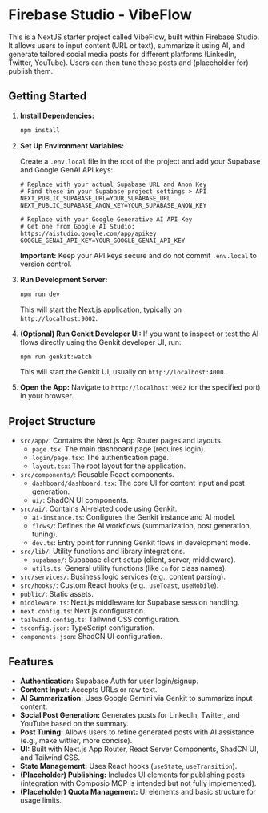 # Firebase Studio - VibeFlow

This is a NextJS starter project called VibeFlow, built within Firebase Studio. It allows users to input content (URL or text), summarize it using AI, and generate tailored social media posts for different platforms (LinkedIn, Twitter, YouTube). Users can then tune these posts and (placeholder for) publish them.

## Getting Started

1.  **Install Dependencies:**
    ```bash
    npm install
    ```

2.  **Set Up Environment Variables:**

    Create a `.env.local` file in the root of the project and add your Supabase and Google GenAI API keys:

    ```plaintext
    # Replace with your actual Supabase URL and Anon Key
    # Find these in your Supabase project settings > API
    NEXT_PUBLIC_SUPABASE_URL=YOUR_SUPABASE_URL
    NEXT_PUBLIC_SUPABASE_ANON_KEY=YOUR_SUPABASE_ANON_KEY

    # Replace with your Google Generative AI API Key
    # Get one from Google AI Studio: https://aistudio.google.com/app/apikey
    GOOGLE_GENAI_API_KEY=YOUR_GOOGLE_GENAI_API_KEY
    ```

    **Important:** Keep your API keys secure and do not commit `.env.local` to version control.

3.  **Run Development Server:**
    ```bash
    npm run dev
    ```
    This will start the Next.js application, typically on `http://localhost:9002`.

4.  **(Optional) Run Genkit Developer UI:**
    If you want to inspect or test the AI flows directly using the Genkit developer UI, run:
    ```bash
    npm run genkit:watch
    ```
    This will start the Genkit UI, usually on `http://localhost:4000`.

5.  **Open the App:**
    Navigate to `http://localhost:9002` (or the specified port) in your browser.

## Project Structure

-   `src/app/`: Contains the Next.js App Router pages and layouts.
    -   `page.tsx`: The main dashboard page (requires login).
    -   `login/page.tsx`: The authentication page.
    -   `layout.tsx`: The root layout for the application.
-   `src/components/`: Reusable React components.
    -   `dashboard/dashboard.tsx`: The core UI for content input and post generation.
    -   `ui/`: ShadCN UI components.
-   `src/ai/`: Contains AI-related code using Genkit.
    -   `ai-instance.ts`: Configures the Genkit instance and AI model.
    -   `flows/`: Defines the AI workflows (summarization, post generation, tuning).
    -   `dev.ts`: Entry point for running Genkit flows in development mode.
-   `src/lib/`: Utility functions and library integrations.
    -   `supabase/`: Supabase client setup (client, server, middleware).
    -   `utils.ts`: General utility functions (like `cn` for class names).
-   `src/services/`: Business logic services (e.g., content parsing).
-   `src/hooks/`: Custom React hooks (e.g., `useToast`, `useMobile`).
-   `public/`: Static assets.
-   `middleware.ts`: Next.js middleware for Supabase session handling.
-   `next.config.ts`: Next.js configuration.
-   `tailwind.config.ts`: Tailwind CSS configuration.
-   `tsconfig.json`: TypeScript configuration.
-   `components.json`: ShadCN UI configuration.

## Features

-   **Authentication:** Supabase Auth for user login/signup.
-   **Content Input:** Accepts URLs or raw text.
-   **AI Summarization:** Uses Google Gemini via Genkit to summarize input content.
-   **Social Post Generation:** Generates posts for LinkedIn, Twitter, and YouTube based on the summary.
-   **Post Tuning:** Allows users to refine generated posts with AI assistance (e.g., make wittier, more concise).
-   **UI:** Built with Next.js App Router, React Server Components, ShadCN UI, and Tailwind CSS.
-   **State Management:** Uses React hooks (`useState`, `useTransition`).
-   **(Placeholder) Publishing:** Includes UI elements for publishing posts (integration with Composio MCP is intended but not fully implemented).
-   **(Placeholder) Quota Management:** UI elements and basic structure for usage limits.
